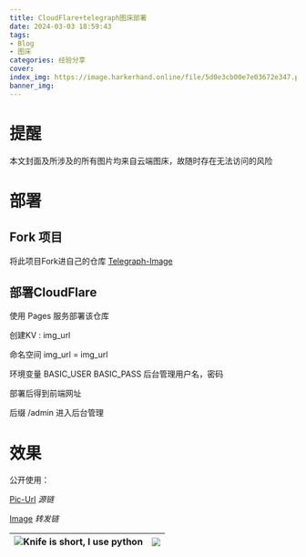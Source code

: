 ```yaml
---
title: CloudFlare+telegraph图床部署
date: 2024-03-03 18:59:43
tags:
- Blog
- 图床
categories: 经验分享
cover:
index_img: https://image.harkerhand.online/file/5d0e3cb00e7e03672e347.png
banner_img:
---
```




# 提醒

本文封面及所涉及的所有图片均来自云端图床，故随时存在无法访问的风险

# 部署

## Fork 项目

将此项目Fork进自己的仓库 [Telegraph-Image](https://github.com/cf-pages/Telegraph-Image)

## 部署CloudFlare

使用 Pages 服务部署该仓库

创建KV : img_url

命名空间 img_url = img_url

环境变量 BASIC_USER BASIC_PASS 后台管理用户名，密码

部署后得到前端网址

后缀 /admin 进入后台管理

# 效果

公开使用：

[Pic-Url](https://telegraph-image-bhq.pages.dev) *源链*

[Image](https://image.harkerhand.online) *转发链*

| <img src="https://image.harkerhand.online/file/d75a74b5acb3470accf7c.jpg"  />**Knife is short, I use python** | <img src="https://image.harkerhand.online/file/1e6d8b6f0f776fb6d77c2.jpg" style="zoom:90%;" /> |
| :----------------------------------------------------------: | :----------------------------------------------------------: |







